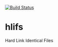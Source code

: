 [![Build Status](https://travis-ci.org/sw0x2A/hlifs.svg?branch=master)](https://travis-ci.org/sw0x2A/hlifs)

# hlifs
Hard Link Identical Files
